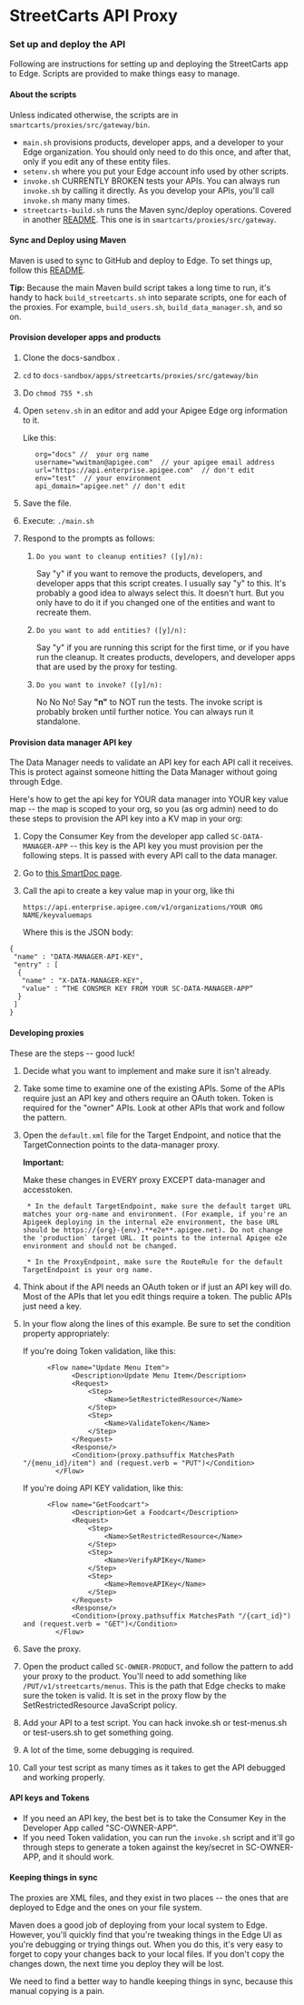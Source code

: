 # StreetCarts API Proxy

### Set up and deploy the API

Following are instructions for setting up and deploying the StreetCarts app to Edge. Scripts are provided to make things easy to manage. 


#### About the scripts

Unless indicated otherwise, the scripts are in `smartcarts/proxies/src/gateway/bin`.

* `main.sh` provisions products, developer apps, and a developer to your Edge organization. You should only need to do this once, and after that, only if you edit any of these entity files.  
* `setenv.sh` where you put your Edge account info used by other scripts. 
* `invoke.sh` CURRENTLY BROKEN tests your APIs. You can always run `invoke.sh` by calling it directly. As you develop your APIs, you'll call `invoke.sh` many many times.
* `streetcarts-build.sh` runs the Maven sync/deploy operations. Covered in another [README](https://github.com/apigee/docs-sandbox/tree/master/apps/streetcarts/proxies/src/gateway). This one is in `smartcarts/proxies/src/gateway`. 

#### Sync and Deploy using Maven

Maven is used to sync to GitHub and deploy to Edge. To set things up, follow this [README](https://github.com/apigee/docs-sandbox/tree/master/apps/streetcarts/proxies/src/gateway). 

**Tip:** Because the main Maven build script takes a long time to run, it's handy to hack `build_streetcarts.sh` into separate scripts, one for each of the proxies. For example, `build_users.sh`, `build_data_manager.sh`, and so on.

#### Provision developer apps and products

1. Clone the docs-sandbox .
2. `cd` to `docs-sandbox/apps/streetcarts/proxies/src/gateway/bin`
3. Do `chmod 755 *.sh`
4. Open `setenv.sh` in an editor and add your Apigee Edge org information to it. 

    Like this:
    ```
       org="docs" //  your org name
       username="wwitman@apigee.com"  // your apigee email address
       url="https://api.enterprise.apigee.com"  // don't edit
       env="test"  // your environment
       api_domain="apigee.net" // don't edit
    ```

5. Save the file.
4. Execute: `./main.sh`
5. Respond to the prompts as follows:

   1. `Do you want to cleanup entities? ([y]/n):`

       Say "y" if you want to remove the products, developers, and developer apps that this script creates. I usually say "y" to this. It's probably a good idea to always select this. It doesn't hurt. But you only have to do it if you changed one of the entities and want to recreate them. 

   2. `Do you want to add entities? ([y]/n):`

       Say "y" if you are running this script for the first time, or if you have run the cleanup. It creates products, developers, and developer apps that are used by the proxy for testing. 

   3. `Do you want to invoke? ([y]/n):`

       No No No! Say **"n"** to NOT run the tests. The invoke script is probably broken until further notice. You can always run it standalone. 


#### Provision data manager API key

The Data Manager needs to validate an API key for each API call it receives. This is protect against someone hitting the Data Manager without going through Edge. 

Here's how to get the api key for YOUR data manager into YOUR key value map -- the map is scoped to your org, so you (as org admin) need to do these steps to provision the API key into a KV map in your org:

1. Copy the Consumer Key from the developer app called `SC-DATA-MANAGER-APP` -- this key is the API key you must provision per the following steps. It is passed with every API call to the data manager.

1. Go to [this SmartDoc page](http://apigee.com/docs/management/apis/post/organizations/%7Borg_name%7D/keyvaluemaps).

2. Call the api to create a key value map in your org, like thi

    `https://api.enterprise.apigee.com/v1/organizations/YOUR ORG NAME/keyvaluemaps`

    Where this is the JSON body:

  ```
  {   
   "name" : "DATA-MANAGER-API-KEY",
   "entry" : [ 
    {
     "name" : "X-DATA-MANAGER-KEY",
     "value" : “THE CONSMER KEY FROM YOUR SC-DATA-MANAGER-APP“
    }
   ]
  }
  ```





#### Developing proxies

These are the steps -- good luck!

1. Decide what you want to implement and make sure it isn't already. 
3. Take some time to examine one of the existing APIs. Some of the APIs require just an API key and others require an OAuth token. Token is required for the "owner" APIs. Look at other APIs that work and follow the pattern.  
4. Open the `default.xml` file for the Target Endpoint, and notice that the TargetConnection points to the data-manager proxy. 

    **Important:** 

    Make these  changes in EVERY proxy EXCEPT data-manager and accesstoken.

        * In the default TargetEndpoint, make sure the default target URL matches your org-name and environment. (For example, if you're an Apigeek deploying in the internal e2e environment, the base URL should be https://{org}-{env}.**e2e**.apigee.net). Do not change the 'production` target URL. It points to the internal Apigee e2e environment and should not be changed. 
        
        * In the ProxyEndpoint, make sure the RouteRule for the default TargetEndpoint is your org name. 
         
6. Think about if the API needs an OAuth token or if just an API key will do. Most of the APIs that let you edit things require a token. The public APIs just need a key.
7. In your flow along the lines of this example. Be sure to set the condition property appropriately:

   If you're doing Token validation, like this:

    ```
          <Flow name="Update Menu Item">
                <Description>Update Menu Item</Description>
                <Request>
                    <Step>
                        <Name>SetRestrictedResource</Name>
                    </Step>
                    <Step>
                        <Name>ValidateToken</Name>
                    </Step>
                </Request>
                <Response/>
                <Condition>(proxy.pathsuffix MatchesPath "/{menu_id}/item") and (request.verb = "PUT")</Condition>
            </Flow>
    ```

    If you're doing API KEY validation, like this:

    ```
          <Flow name="GetFoodcart">
                <Description>Get a Foodcart</Description>
                <Request>
                    <Step>
                        <Name>SetRestrictedResource</Name>
                    </Step>
                    <Step>
                        <Name>VerifyAPIKey</Name>
                    </Step>
                    <Step>
                        <Name>RemoveAPIKey</Name>
                    </Step>
                </Request>
                <Response/>
                <Condition>(proxy.pathsuffix MatchesPath "/{cart_id}") and (request.verb = "GET")</Condition>
            </Flow>
    ```


8. Save the proxy.
9. Open the product called `SC-OWNER-PRODUCT`, and follow the pattern to add your proxy to the product. You'll need to add something like `/PUT/v1/streetcarts/menus`. This is the path that Edge checks to make sure the token is valid. It is set in the proxy flow by the SetRestrictedResource JavaScript policy. 
10. Add your API to a test script. You can hack invoke.sh or test-menus.sh or test-users.sh to get something going. 
11. A lot of the time, some debugging is required. 
11. Call your test script as many times as it takes to get the API debugged and working properly. 

#### API keys and Tokens

* If you need an API key, the best bet is to take the Consumer Key in the Developer App called "SC-OWNER-APP". 
* If you need Token validation, you can run the `invoke.sh` script and it'll go through steps to generate a token against the key/secret in SC-OWNER-APP, and it should work. 

#### Keeping things in sync

The proxies are XML files, and they exist in two places -- the ones that are deployed to Edge and the ones on your file system. 

Maven does a good job of deploying from your local system to Edge. However, you'll quickly find that you're tweaking things in the Edge UI as you're debugging or trying things out. When you do this, it's very easy to forget to copy your changes back to your local files. If you don't copy the changes down, the next time you deploy they will be lost. 

We need to find a better way to handle keeping things in sync, because this manual copying is a pain. 

